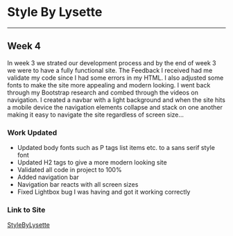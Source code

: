 # Style By Lysette
______________________________________________________________________________________________________________________________________________________________________________________________

## Week 4
In week 3 we strated our development process and by the end of week 3 we were to have a fully functional site.
The Feedback I received had me validate my code since I had some errors in my HTML. I also adjusted some fonts to make
the site more appealing and modern looking. I went back through my Bootstrap research and combed through the videos
on navigation. I created a navbar with a light background and when the site hits a mobile device the navigation
elements collapse and stack on one another making it easy to navigate the site regardless of screen size...

### Work Updated

- Updated body fonts such as P tags list items etc. to a sans serif style font
- Updated H2 tags to give a more modern looking site
- Validated all code in project to 100% 
- Added navigation bar
- Navigation bar reacts with all screen sizes 
- Fixed Lightbox bug I was having and got it working correctly

### Link to Site
[StyleByLysette](https://stevenpope09.github.io/StyleByLysette%20/)